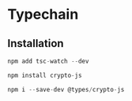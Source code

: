 # Typechain

## Installation

```js
npm add tsc-watch --dev
```

```js
npm install crypto-js
```

```js
npm i --save-dev @types/crypto-js
```
